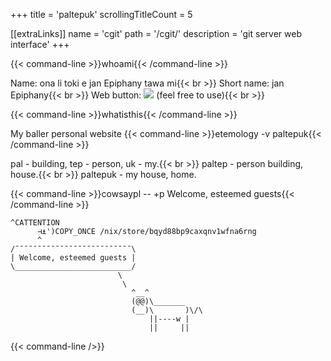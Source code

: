 +++
title               = 'paltepuk'
scrollingTitleCount = 5

[[extraLinks]]
name        = 'cgit'
path        = '/cgit/'
description = 'git server web interface'
+++

{{< command-line  >}}whoami{{< /command-line >}}

Name: ona li toki e jan Epiphany tawa mi{{< br >}}
Short name: jan Epiphany{{< br >}}
Web button: ![](/buttons/paltepuk.gif) (feel free to use){{< br >}}

{{< command-line  >}}whatisthis{{< /command-line >}}

My baller personal website
{{< command-line  >}}etemology -v paltepuk{{< /command-line >}}

pal - building, tep - person, uk - my.{{< br >}}
paltep - person building, house.{{< br >}}
paltepuk - my house, home.

{{< command-line  >}}cowsaypl -- +p Welcome, esteemed guests{{< /command-line >}}

```
^CATTENTION
      ⊣⍎')COPY_ONCE /nix/store/bqyd88bp9caxqnv1wfna6rng
      ^
/¯¯¯¯¯¯¯¯¯¯¯¯¯¯¯¯¯¯¯¯¯¯¯¯¯¯\
| Welcome, esteemed guests |
\__________________________/
                        \
                         \
                           ^__^
                           (@@)\_______
                           (__)\       )\/\
                               ||----w |
                               ||     ||
```

{{< command-line />}}
